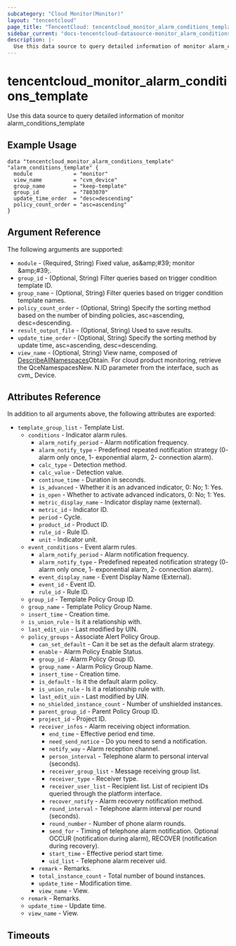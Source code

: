 ```yaml
---
subcategory: "Cloud Monitor(Monitor)"
layout: "tencentcloud"
page_title: "TencentCloud: tencentcloud_monitor_alarm_conditions_template"
sidebar_current: "docs-tencentcloud-datasource-monitor_alarm_conditions_template"
description: |-
  Use this data source to query detailed information of monitor alarm_conditions_template
---
```


# tencentcloud_monitor_alarm_conditions_template

Use this data source to query detailed information of monitor alarm_conditions_template

## Example Usage

```hcl
data "tencentcloud_monitor_alarm_conditions_template" "alarm_conditions_template" {
  module             = "monitor"
  view_name          = "cvm_device"
  group_name         = "keep-template"
  group_id           = "7803070"
  update_time_order  = "desc=descending"
  policy_count_order = "asc=ascending"
}
```

## Argument Reference

The following arguments are supported:

* `module` - (Required, String) Fixed value, as&amp;amp;#39; monitor &amp;amp;#39;.
* `group_id` - (Optional, String) Filter queries based on trigger condition template ID.
* `group_name` - (Optional, String) Filter queries based on trigger condition template names.
* `policy_count_order` - (Optional, String) Specify the sorting method based on the number of binding policies, asc=ascending, desc=descending.
* `result_output_file` - (Optional, String) Used to save results.
* `update_time_order` - (Optional, String) Specify the sorting method by update time, asc=ascending, desc=descending.
* `view_name` - (Optional, String) View name, composed of [DescribeAllNamespaces]( https://cloud.tencent.com/document/product/248/48683 )Obtain. For cloud product monitoring, retrieve the QceNamespacesNew. N.ID parameter from the interface, such as cvm_ Device.

## Attributes Reference

In addition to all arguments above, the following attributes are exported:

* `template_group_list` - Template List.
  * `conditions` - Indicator alarm rules.
    * `alarm_notify_period` - Alarm notification frequency.
    * `alarm_notify_type` - Predefined repeated notification strategy (0- alarm only once, 1- exponential alarm, 2- connection alarm).
    * `calc_type` - Detection method.
    * `calc_value` - Detection value.
    * `continue_time` - Duration in seconds.
    * `is_advanced` - Whether it is an advanced indicator, 0: No; 1: Yes.
    * `is_open` - Whether to activate advanced indicators, 0: No; 1: Yes.
    * `metric_display_name` - Indicator display name (external).
    * `metric_id` - Indicator ID.
    * `period` - Cycle.
    * `product_id` - Product ID.
    * `rule_id` - Rule ID.
    * `unit` - Indicator unit.
  * `event_conditions` - Event alarm rules.
    * `alarm_notify_period` - Alarm notification frequency.
    * `alarm_notify_type` - Predefined repeated notification strategy (0- alarm only once, 1- exponential alarm, 2- connection alarm).
    * `event_display_name` - Event Display Name (External).
    * `event_id` - Event ID.
    * `rule_id` - Rule ID.
  * `group_id` - Template Policy Group ID.
  * `group_name` - Template Policy Group Name.
  * `insert_time` - Creation time.
  * `is_union_rule` - Is it a relationship with.
  * `last_edit_uin` - Last modified by UIN.
  * `policy_groups` - Associate Alert Policy Group.
    * `can_set_default` - Can it be set as the default alarm strategy.
    * `enable` - Alarm Policy Enable Status.
    * `group_id` - Alarm Policy Group ID.
    * `group_name` - Alarm Policy Group Name.
    * `insert_time` - Creation time.
    * `is_default` - Is it the default alarm policy.
    * `is_union_rule` - Is it a relationship rule with.
    * `last_edit_uin` - Last modified by UIN.
    * `no_shielded_instance_count` - Number of unshielded instances.
    * `parent_group_id` - Parent Policy Group ID.
    * `project_id` - Project ID.
    * `receiver_infos` - Alarm receiving object information.
      * `end_time` - Effective period end time.
      * `need_send_notice` - Do you need to send a notification.
      * `notify_way` - Alarm reception channel.
      * `person_interval` - Telephone alarm to personal interval (seconds).
      * `receiver_group_list` - Message receiving group list.
      * `receiver_type` - Receiver type.
      * `receiver_user_list` - Recipient list. List of recipient IDs queried through the platform interface.
      * `recover_notify` - Alarm recovery notification method.
      * `round_interval` - Telephone alarm interval per round (seconds).
      * `round_number` - Number of phone alarm rounds.
      * `send_for` - Timing of telephone alarm notification. Optional OCCUR (notification during alarm), RECOVER (notification during recovery).
      * `start_time` - Effective period start time.
      * `uid_list` - Telephone alarm receiver uid.
    * `remark` - Remarks.
    * `total_instance_count` - Total number of bound instances.
    * `update_time` - Modification time.
    * `view_name` - View.
  * `remark` - Remarks.
  * `update_time` - Update time.
  * `view_name` - View.


## Timeouts

<no value>


